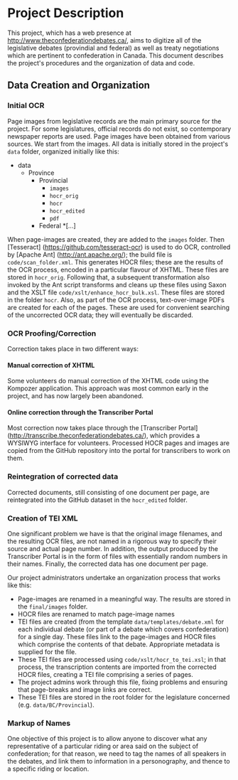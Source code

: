 # Project Description

This project, which has a web presence at http://www.theconfederationdebates.ca/, aims to digitize all of the legislative debates (provindial and federal) as well as treaty negotiations which are pertinent to confederation in Canada. This document describes the project's procedures and the organization of data and code.

## Data Creation and Organization
### Initial OCR
Page images from legislative records are the main primary source for the project. For some legislatures, official records do not exist, so contemporary newspaper reports are used. Page images have been obtained from various sources. We start from the images. All data is initially stored in the project's `data` folder, organized initially like this:

* data
  * Province
    * Provincial
        * `images`
        * `hocr_orig`
        * `hocr`
        * `hocr_edited`
        * `pdf`
    * Federal
      *\[...\]
      
When page-images are created, they are added to the `images` folder. Then [Tesseract] (https://github.com/tesseract-ocr) is used to do OCR, controlled by [Apache Ant] (http://ant.apache.org/); the build file is `code/scan_folder.xml`. This generates HOCR files; these are the results of the OCR process, encoded in a particular flavour of XHTML. These files are stored in `hocr_orig`. Following that, a subsequent transformation also invoked by the Ant script transforms and cleans up these files using Saxon and the XSLT file `code/xslt/enhance_hocr_bulk.xsl`. These files are stored in the folder `hocr`. Also, as part of the OCR process, text-over-image PDFs are created for each of the pages. These are used for convenient searching of the uncorrected OCR data; they will eventually be discarded.

### OCR Proofing/Correction
Correction takes place in two different ways:
#### Manual correction of XHTML
Some volunteers do manual correction of the XHTML code using the Kompozer application. This approach was most common early in the project, and has now largely been abandoned.
#### Online correction through the Transcriber Portal
Most correction now takes place through the [Transcriber Portal] (http://transcribe.theconfederationdebates.ca/), which provides a WYSIWYG interface for volunteers. Processed HOCR pages and images are copied from the GitHub repository into the portal for transcribers to work on them.

### Reintegration of corrected data
Corrected documents, still consisting of one document per page, are reintegrated into the GitHub dataset in the `hocr_edited` folder.

### Creation of TEI XML
One significant problem we have is that the original image filenames, and the resulting OCR files, are not named in a rigorous way to specify their source and actual page number. In addition, the output produced by the Transcriber Portal is in the form of files with essentially random numbers in their names. Finally, the corrected data has one document per page.

Our project administrators undertake an organization process that works like this:

  * Page-images are renamed in a meaningful way. The results are stored in the `final/images` folder.
  * HOCR files are renamed to match page-image names
  * TEI files are created (from the template `data/templates/debate.xml` for each individual debate (or part of a debate which covers confederation) for a single day. These files link to the page-images and HOCR files which comprise the contents of that debate. Appropriate metadata is supplied for the file.
  * These TEI files are processed using `code/xslt/hocr_to_tei.xsl`; in that process, the transcription contents are imported from the corrected HOCR files, creating a TEI file comprising a series of pages.
  * The project admins work through this file, fixing problems and ensuring that page-breaks and image links are correct.
  * These TEI files are stored in the root folder for the legislature concerned (e.g. `data/BC/Provincial`).

### Markup of Names
One objective of this project is to allow anyone to discover what any representative of a particular riding or area said on the subject of confederation; for that reason, we need to tag the names of all speakers in the debates, and link them to information in a personography, and thence to a specific riding or location.

